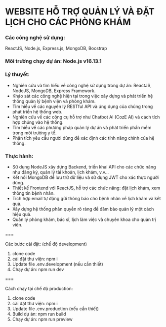 # WEBSITE HỖ TRỢ QUẢN LÝ VÀ ĐẶT LỊCH CHO CÁC PHÒNG KHÁM

### Các công nghệ sử dụng:

ReactJS, Node.js, Express.js, MongoDB, Boostrap

### Môi trường chạy dự án: Node.js v16.13.1

### Lý thuyết:

-   Nghiên cứu và tìm hiểu về công nghệ sử dụng trong dự án: ReactJS, NodeJS, MongoDB, Express Framework.
-   Khảo sát các công nghệ hiện tại trong việc xây dựng và phát triển hệ thống quản lý bệnh viện và phòng khám.
-   Tìm hiểu về các nguyên lý RESTful API và ứng dụng của chúng trong phát triển hệ thống web.
-   Nghiên cứu về các công cụ hỗ trợ như Chatbot AI (CozE AI) và cách tích hợp chúng vào hệ thống.
-   Tìm hiểu về các phương pháp quản lý dự án và phát triển phần mềm trong môi trường y tế.
-   Phân tích yêu cầu người dùng để xác định các tính năng chính của hệ thống.

### Thực hành:

-   Sử dụng NodeJS xây dựng Backend, triển khai API cho các chức năng như đăng ký, quản lý tài khoản, lịch khám, v.v...
-   Kết nối MongoDB để lưu trữ dữ liệu và sử dụng JWT cho xác thực người dùng.
-   Thiết kế Frontend với ReactJS, hỗ trợ các chức năng: đặt lịch khám, xem thông tin bệnh nhân.
-   Tích hợp email tự động gửi thông báo cho bệnh nhân về lịch khám và kết quả.
-   Xây dựng hệ thống phân quyền rõ ràng để đảm bảo quản lý một cách hiệu quả.
-   Quản lý phòng khám, bác sĩ, lịch làm việc và chuyên khoa cho quản trị viên.

===

Các bước cài đặt: (chế độ development)

1. clone code
2. cài đặt thư viện: npm i
3. Update file .env.development (nếu cần thiết)
4. Chạy dự án: npm run dev

===

Cách chạy tại chế độ production:

1. clone code
2. cài đặt thư viện: npm i
3. Update file .env.production (nếu cần thiết)
4. Build dự án: npm run build
5. Chạy dự án: npm run preview
